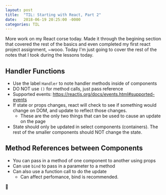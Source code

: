 ```yaml
---
layout: post
title:  "TIL: Starting with React, Part 2"
date:   2018-06-19 20:25:00 -0000
categories: TIL
---
```

More work on my React corse today. Made it through the begining section that covered the rest of the basics and even completed my first react project assignment, ~wooo. Today I'm just going to cover the rest of the notes that I took during the lessons today.

## Handler Functions
* Use the label `Handler` to note handler methods inside of components
* DO NOT use `()` for method calls, just pass reference
* Supported events: https://reactjs.org/docs/events.html#supported-events
* If state or props changes, react will check to see if something would change on DOM, and update to reflect those changes.
    * These are the only two things that can be used to cause an update on the page
* State should only be updated in select components (containers). The rest of the smaller components should NOT change the state.

## Method References between Components
* You can pass in a method of one component to another using props
* Can use `bind` to pass in a parameter to a method
* Can also use a function call to do the update
    * Can affect perfomance, bind is recommended.


💚